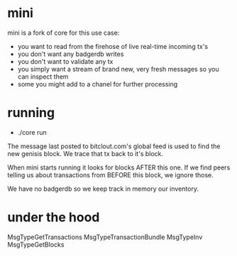 # mini

mini is a fork of core for this use case:

- you want to read from the firehose of live real-time incoming tx's
- you don't want any badgerdb writes
- you don't want to validate any tx
- you simply want a stream of brand new, very fresh messages so you can inspect them
- some you might add to a chanel for further processing

# running 

- ./core run 

The message last posted to bitclout.com's global feed is used to find the new genisis block. We trace that tx back to it's block. 

When mini starts running it looks for blocks AFTER this one. If we find peers telling us about transactions from BEFORE this block, we ignore those.

We have no badgerdb so we keep track in memory our inventory.

# under the hood

 MsgTypeGetTransactions 
 MsgTypeTransactionBundle 
 MsgTypeInv 
 MsgTypeGetBlocks 
